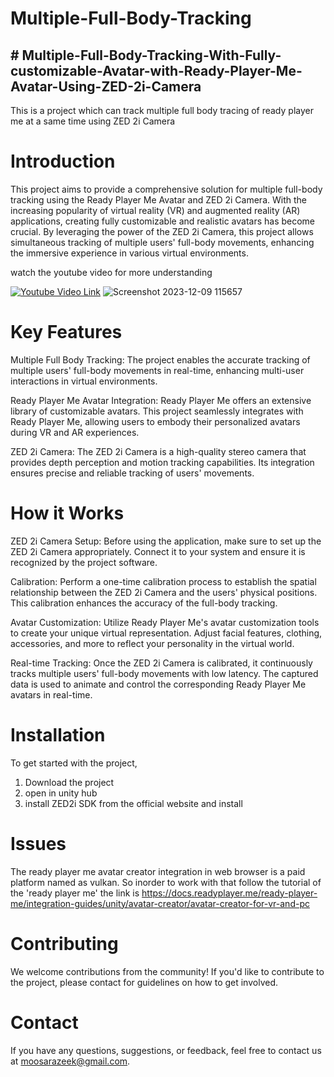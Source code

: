 # Multiple-Full-Body-Tracking
## # Multiple-Full-Body-Tracking-With-Fully-customizable-Avatar-with-Ready-Player-Me-Avatar-Using-ZED-2i-Camera
This is a project which can track multiple full body tracing of ready player me at a same time using ZED 2i Camera

# Introduction
This project aims to provide a comprehensive solution for multiple full-body tracking using the Ready Player Me Avatar and ZED 2i Camera. With the increasing popularity of virtual reality (VR) and augmented reality (AR) applications, creating fully customizable and realistic avatars has become crucial. By leveraging the power of the ZED 2i Camera, this project allows simultaneous tracking of multiple users' full-body movements, enhancing the immersive experience in various virtual environments.

watch the youtube video for more understanding

[![Youtube Video Link](https://i9.ytimg.com/vi_webp/yMXFCGtABCQ/mq3.webp?sqp=CNCxhKYG-oaymwEmCMACELQB8quKqQMa8AEB-AH-CYAC0AWKAgwIABABGHIgTig4MA8=&rs=AOn4CLAZInrsLJGZpAoe6SIgRINuxyiSLw)](https://youtu.be/yMXFCGtABCQ)
![Screenshot 2023-12-09 115657](https://github.com/razeek-j/Multiple-Full-Body-Tracking-With-Fully-customizable-Avatar-Using-ZED-2i-Camera/assets/72665042/bca0ef6b-4fd8-4668-a2e4-e6e24a4505d8)


# Key Features
Multiple Full Body Tracking: The project enables the accurate tracking of multiple users' full-body movements in real-time, enhancing multi-user interactions in virtual environments.

Ready Player Me Avatar Integration: Ready Player Me offers an extensive library of customizable avatars. This project seamlessly integrates with Ready Player Me, allowing users to embody their personalized avatars during VR and AR experiences.

ZED 2i Camera: The ZED 2i Camera is a high-quality stereo camera that provides depth perception and motion tracking capabilities. Its integration ensures precise and reliable tracking of users' movements.

# How it Works
ZED 2i Camera Setup: Before using the application, make sure to set up the ZED 2i Camera appropriately. Connect it to your system and ensure it is recognized by the project software.

Calibration: Perform a one-time calibration process to establish the spatial relationship between the ZED 2i Camera and the users' physical positions. This calibration enhances the accuracy of the full-body tracking.

Avatar Customization: Utilize Ready Player Me's avatar customization tools to create your unique virtual representation. Adjust facial features, clothing, accessories, and more to reflect your personality in the virtual world.

Real-time Tracking: Once the ZED 2i Camera is calibrated, it continuously tracks multiple users' full-body movements with low latency. The captured data is used to animate and control the corresponding Ready Player Me avatars in real-time.

# Installation
To get started with the project,

1) Download the project
2) open in unity hub
3) install ZED2i SDK from the official website and install

# Issues

The ready player me avatar creator integration in web browser is a paid platform named as vulkan.
So inorder to work with that follow the tutorial of the 'ready player me' the link is https://docs.readyplayer.me/ready-player-me/integration-guides/unity/avatar-creator/avatar-creator-for-vr-and-pc 

# Contributing
We welcome contributions from the community! If you'd like to contribute to the project, please contact for guidelines on how to get involved.



# Contact
If you have any questions, suggestions, or feedback, feel free to contact us at moosarazeek@gmail.com.
